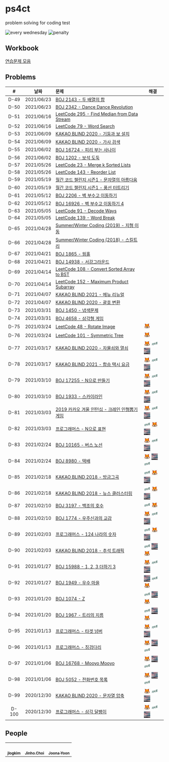 # ps4ct
problem solving for coding test

![every wednesday](https://img.shields.io/badge/every-wednesday-green) ![penalty](https://img.shields.io/badge/penalty-$%2010-red)

## Workbook

[연습문제 모음](./workbook/)

## Problems

|#|날짜|문제|해결|
|:--:|--|:--|--|
|D-49|2021/06/23|[BOJ 2143 - 두 배열의 합](https://www.acmicpc.net/problem/2143)||
|D-50|2021/06/23|[BOJ 2342 - Dance Dance Revolution](https://www.acmicpc.net/problem/2342)||
|D-51|2021/06/16|[LeetCode 295 - Find Median from Data Stream](https://leetcode.com/problems/find-median-from-data-stream/)||
|D-52|2021/06/16|[LeetCode 79 - Word Search](https://leetcode.com/problems/word-search/)||
|D-53|2021/06/09|[KAKAO BLIND 2020 - 기둥과 보 설치](https://programmers.co.kr/learn/courses/30/lessons/60061)||
|D-54|2021/06/09|[KAKAO BLIND 2020 - 가사 검색](https://programmers.co.kr/learn/courses/30/lessons/60060)||
|D-55|2021/06/02|[BOJ 16724 - 피리 부는 사나이](https://www.acmicpc.net/problem/16724)||
|D-56|2021/06/02|[BOJ 1202 - 보석 도둑](https://www.acmicpc.net/problem/1202)||
|D-57|2021/05/26|[LeetCode 23 - Merge k Sorted Lists](https://leetcode.com/problems/merge-k-sorted-lists/)||
|D-58|2021/05/26|[LeetCode 143 - Reorder List](https://leetcode.com/problems/reorder-list/)||
|D-59|2021/05/19|[월간 코드 챌린지 시즌1 - 문자열의 아름다움](https://programmers.co.kr/learn/courses/30/lessons/68938)||
|D-60|2021/05/19|[월간 코드 챌린지 시즌1 - 풍선 터트리기](https://programmers.co.kr/learn/courses/30/lessons/68646)||
|D-61|2021/05/12|[BOJ 2206 - 벽 부수고 이동하기](https://www.acmicpc.net/problem/2206)||
|D-62|2021/05/12|[BOJ 16926 - 벽 부수고 이동하기 4](https://www.acmicpc.net/problem/16946)||
|D-63|2021/05/05|[LeetCode 91 - Decode Ways](https://leetcode.com/problems/decode-ways/)||
|D-64|2021/05/05|[LeetCode 139 - Word Break](https://leetcode.com/problems/word-break/)||
|D-65|2021/04/28|[Summer/Winter Coding (2019) - 지형 이동](https://programmers.co.kr/learn/courses/30/lessons/62050)||
|D-66|2021/04/28|[Summer/Winter Coding (2018) - 스킬트리](https://programmers.co.kr/learn/courses/30/lessons/49993)||
|D-67|2021/04/21|[BOJ 1865 - 웜홀](https://www.acmicpc.net/problem/1865)||
|D-68|2021/04/21|[BOJ 14938 - 서강그라운드](https://www.acmicpc.net/problem/14938)||
|D-69|2021/04/14|[LeetCode 108 - Convert Sorted Array to BST](https://leetcode.com/problems/convert-sorted-array-to-binary-search-tree/)||
|D-70|2021/04/14|[LeetCode 152 - Maximum Product Subarray](https://leetcode.com/problems/maximum-product-subarray/)||
|D-71|2021/04/07|[KAKAO BLIND 2021 - 메뉴 리뉴얼](https://programmers.co.kr/learn/courses/30/lessons/72411)||
|D-72|2021/04/07|[KAKAO BLIND 2020 - 괄호 변환](https://programmers.co.kr/learn/courses/30/lessons/60058)||
|D-73|2021/03/31|[BOJ 1450 - 냅색문제](https://www.acmicpc.net/problem/1450)||
|D-74|2021/03/31|[BOJ 4658 - 삼각형 게임](https://www.acmicpc.net/problem/4658)||
|D-75|2021/03/24|[LeetCode 48 - Rotate Image](https://leetcode.com/problems/rotate-image/)|![joonas]|
|D-76|2021/03/24|[LeetCode 101 - Symmetric Tree](https://leetcode.com/problems/symmetric-tree/)|![joonas]|
|D-77|2021/03/17|[KAKAO BLIND 2020 - 자물쇠와 열쇠](https://programmers.co.kr/learn/courses/30/lessons/60059)|![joonas] ![jlogkim] ![ddjddd]|
|D-78|2021/03/17|[KAKAO BLIND 2021 - 합승 택시 요금](https://programmers.co.kr/learn/courses/30/lessons/72413)|![joonas] ![jlogkim] ![ddjddd]|
|D-79|2021/03/10|[BOJ 17255 - N으로 만들기](https://www.acmicpc.net/problem/17255)|![joonas] ![jlogkim] ![ddjddd]|
|D-80|2021/03/10|[BOJ 1933 - 스카이라인](https://www.acmicpc.net/problem/1933)|![joonas] ![jlogkim] ![ddjddd]|
|D-81|2021/03/03|[2019 카카오 겨울 인턴십 - 크레인 인형뽑기 게임](https://programmers.co.kr/learn/courses/30/lessons/64061)|![joonas] ![jlogkim] ![ddjddd]|
|D-82|2021/03/03|[프로그래머스 - N으로 표현](https://programmers.co.kr/learn/courses/30/lessons/42895)|![jlogkim] ![joonas] ![ddjddd]|
|D-83|2021/02/24|[BOJ 10165 - 버스 노선](https://www.acmicpc.net/problem/10165)|![joonas] ![jlogkim] ![ddjddd]|
|D-84|2021/02/24|[BOJ 8980 - 택배](https://www.acmicpc.net/problem/8980)|![joonas] ![ddjddd] ![jlogkim]|
|D-85|2021/02/18|[KAKAO BLIND 2018 - 방금그곡](https://programmers.co.kr/learn/courses/30/lessons/17683)|![jlogkim] ![joonas] ![ddjddd]|
|D-86|2021/02/18|[KAKAO BLIND 2018 - 뉴스 클러스터링](https://programmers.co.kr/learn/courses/30/lessons/17677)|![jlogkim] ![joonas] ![ddjddd]|
|D-87|2021/02/10|[BOJ 3197 - 백조의 호수](https://www.acmicpc.net/problem/3197)|![jlogkim] ![joonas]|
|D-88|2021/02/10|[BOJ 1774 - 우주신과의 교감](https://www.acmicpc.net/problem/1774)|![joonas] ![jlogkim] ![ddjddd]|
|D-89|2021/02/03|[프로그래머스 - 124 나라의 숫자](https://programmers.co.kr/learn/courses/30/lessons/12899)|![jlogkim] ![joonas] ![ddjddd]|
|D-90|2021/02/03|[KAKAO BLIND 2018 - 추석 트래픽](https://programmers.co.kr/learn/courses/30/lessons/17676)|![jlogkim] ![ddjddd] ![joonas]|
|D-91|2021/01/27|[BOJ 15988 - 1, 2, 3 더하기 3](https://www.acmicpc.net/problem/15988)|![joonas] ![jlogkim] ![ddjddd]|
|D-92|2021/01/27|[BOJ 1949 - 우수 마을](https://www.acmicpc.net/problem/1949)|![ddjddd] ![jlogkim] ![joonas]|
|D-93|2021/01/20|[BOJ 1074 - Z](https://www.acmicpc.net/problem/1074)|![jlogkim] ![ddjddd] ![joonas]|
|D-94|2021/01/20|[BOJ 1967 - 트리의 지름](https://www.acmicpc.net/problem/1967)|![jlogkim] ![ddjddd] ![joonas]|
|D-95|2021/01/13|[프로그래머스 - 타겟 넘버](https://programmers.co.kr/learn/courses/30/lessons/43165)|![joonas] ![jlogkim] ![ddjddd]|
|D-96|2021/01/13|[프로그래머스 - 징검다리](https://programmers.co.kr/learn/courses/30/lessons/43236)|![joonas] ![ddjddd] ![jlogkim]|
|D-97|2021/01/06|[BOJ 16768 - Mooyo Mooyo](https://www.acmicpc.net/problem/16768)|![joonas] ![ddjddd] ![jlogkim]|
|D-98|2021/01/06|[BOJ 5052 - 전화번호 목록](https://www.acmicpc.net/problem/5052)|![joonas] ![ddjddd] ![jlogkim]|
|D-99|2020/12/30|[KAKAO BLIND 2020 - 문자열 압축](https://programmers.co.kr/learn/courses/30/lessons/60057)|![joonas] ![jlogkim] ![ddjddd]|
|D-100|2020/12/30|[프로그래머스 - 삼각 달팽이](https://programmers.co.kr/learn/courses/30/lessons/68645)|![joonas] ![jlogkim] ![ddjddd]|

## People

<table>
  <tr>
    <td align="center"><a href="https://github.com/jlogkim"><img src="https://avatars3.githubusercontent.com/u/74028313?v=4" width="64px;" alt=""/><br /><sub><b>jlogkim</b></sub></a></td>
    <td align="center"><a href="http://ddjddd.github.io"><img src="https://avatars2.githubusercontent.com/u/26399087?v=4" width="64px;" alt=""/><br /><sub><b>Jinho.Choi</b></sub></a></td>
    <td align="center"><a href="https://www.joonas.io"><img src="https://avatars2.githubusercontent.com/u/9527681?v=4" width="64px;" alt=""/><br /><sub><b>Joona Yoon</b></sub></a></td>
  </tr>
</table>

[ddjddd]: .img/ddjddd.png
[jlogkim]: .img/jlogkim.png
[joonas]: .img/joonas.png
